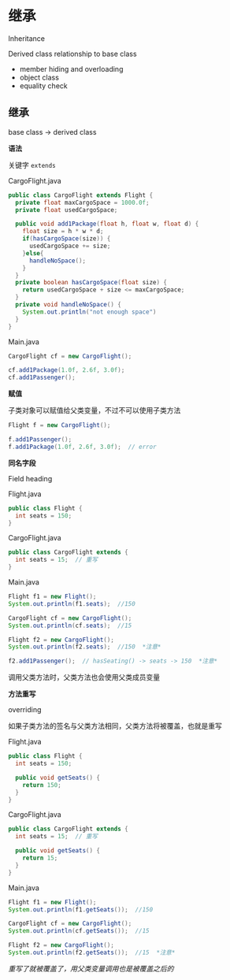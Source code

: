 # 继承

Inheritance


Derived class relationship to base class

- member hiding and overloading
- object class
- equality check


## 继承

base class  -> derived class


**语法**

关键字 `extends`

CargoFlight.java

```java
public class CargoFlight extends Flight {
  private float maxCargoSpace = 1000.0f;
  private float usedCargoSpace;

  public void add1Package(float h, float w, float d) {
    float size = h * w * d;
    if(hasCargoSpace(size)) {
      usedCargoSpace += size;
    }else{
      handleNoSpace();
    }
  }
  private boolean hasCargoSpace(float size) {
    return usedCargoSpace + size <= maxCargoSpace;
  }
  private void handleNoSpace() {
    System.out.println("not enough space")
  }
}
```

Main.java

```java
CargoFlight cf = new CargoFlight();

cf.add1Package(1.0f, 2.6f, 3.0f);
cf.add1Passenger();
```

**赋值**

子类对象可以赋值给父类变量，不过不可以使用子类方法

```java
Flight f = new CargoFlight();

f.add1Passenger();
f.add1Package(1.0f, 2.6f, 3.0f);  // error
```


**同名字段**

Field heading

Flight.java

```java
public class Flight {
  int seats = 150;
}
```

CargoFlight.java

```java
public class CargoFlight extends {
  int seats = 15;  // 重写
}
```

Main.java

```java
Flight f1 = new Flight();
System.out.println(f1.seats);  //150

CargoFlight cf = new CargoFlight();
System.out.println(cf.seats);  //15

Flight f2 = new CargoFlight();
System.out.println(f2.seats);  //150  *注意*

f2.add1Passenger();  // hasSeating() -> seats -> 150  *注意*
```

调用父类方法时，父类方法也会使用父类成员变量

**方法重写**

overriding

如果子类方法的签名与父类方法相同，父类方法将被覆盖，也就是重写

Flight.java

```java
public class Flight {
  int seats = 150;

  public void getSeats() {
    return 150;
  }
}
```

CargoFlight.java

```java
public class CargoFlight extends {
  int seats = 15;  // 重写

  public void getSeats() {
    return 15;
  }
}
```

Main.java

```java
Flight f1 = new Flight();
System.out.println(f1.getSeats());  //150

CargoFlight cf = new CargoFlight();
System.out.println(cf.getSeats());  //15

Flight f2 = new CargoFlight();
System.out.println(f2.getSeats());  //15  *注意*
```

*重写了就被覆盖了，用父类变量调用也是被覆盖之后的*
